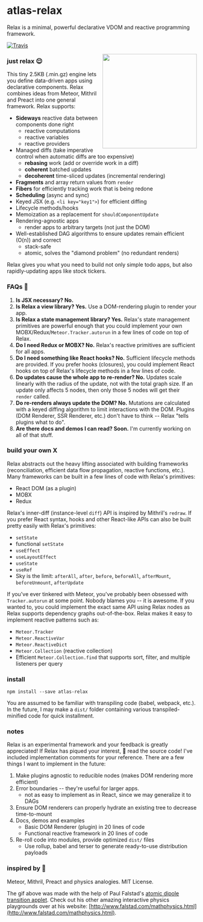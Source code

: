 # atlas-relax

Relax is a minimal, powerful declarative VDOM and reactive programming framework.

[![Travis](https://img.shields.io/travis/atlassubbed/atlas-relax.svg)](https://travis-ci.org/atlassubbed/atlas-relax)

<img align="right" width="250" height="250" src="https://user-images.githubusercontent.com/38592371/54162407-be63ba00-442b-11e9-9577-02fbf627d1f6.gif">

### just relax 😌

This tiny 2.5KB (.min.gz) engine lets you define data-driven apps using declarative components. Relax combines ideas from Meteor, Mithril and Preact into one general framework. Relax supports:

  * **Sideways** reactive data between components done right
    * reactive computations
    * reactive variables
    * reactive providers
  * Managed diffs (take imperative control when automatic diffs are too expensive)
    * **rebasing** work (add or override work in a diff)
    * **coherent** batched updates
    * **decoherent** time-sliced updates (incremental rendering)
  * **Fragments** and array return values from `render`
  * **Fibers** for efficiently tracking work that is being redone
  * **Scheduling** (async and sync)
  * Keyed JSX (e.g. `<li key="key1">`) for efficient diffing
  * Lifecycle methods/hooks
  * Memoization as a replacement for `shouldComponentUpdate`
  * Rendering-agnostic apps
    * render apps to arbitrary targets (not just the DOM)
  * Well-established DAG algorithms to ensure updates remain efficient (O(n)) and correct
    * stack-safe
    * atomic, solves the "diamond problem" (no redundant renders)

Relax gives you what you need to build not only simple todo apps, but also rapidly-updating apps like stock tickers.

### FAQs 🤔

  1. **Is JSX necessary? No.**
  2. **Is Relax a view library? Yes.** Use a DOM-rendering plugin to render your app.
  3. **Is Relax a state management library? Yes.** Relax's state management primitives are powerful enough that you could implement your own MOBX/Redux/`Meteor.Tracker.autorun` in a few lines of code on top of Relax.
  4. **Do I need Redux or MOBX? No.** Relax's reactive primitives are sufficient for all apps.
  5. **Do I need something like React hooks? No.** Sufficient lifecycle methods are provided. If you prefer hooks (closures), you could implement React hooks on top of Relax's lifecycle methods in a few lines of code.
  6. **Do updates cause the whole app to re-render? No.** Updates scale linearly with the radius of the update, not with the total graph size. If an update only affects 5 nodes, then only those 5 nodes will get their `render` called.
  7. **Do re-renders always update the DOM? No.** Mutations are calculated with a keyed diffing algorithm to limit interactions with the DOM. Plugins (DOM Renderer, SSR Renderer, etc.) don't have to think -- Relax "tells plugins what to do".
  8. **Are there docs and demos I can read? Soon.** I'm currently working on all of that stuff.

### build your own X 

Relax abstracts out the heavy lifting associated with building frameworks (reconciliation, efficient data flow propagation, reactive functions, etc.). Many frameworks can be built in a few lines of code with Relax's primitives:
  
  * React DOM (as a plugin)
  * MOBX
  * Redux

Relax's inner-diff (instance-level `diff`) API is inspired by Mithril's `redraw`. If you prefer React syntax, hooks and other React-like APIs can also be built pretty easily with Relax's primitives:

  * `setState`
  * functional `setState`
  * `useEffect`
  * `useLayoutEffect`
  * `useState`
  * `useRef`
  * Sky is the limit: `afterAll`, `after`, `before`, `beforeAll`, `afterMount`, `beforeUnmount`, `afterUpdate`

If you've ever tinkered with Meteor, you've probably been obsessed with `Tracker.autorun` at some point. Nobody blames you -- it is awesome. If you wanted to, you could implement the exact same API using Relax nodes as Relax supports dependency graphs out-of-the-box. Relax makes it easy to implement reactive patterns such as:
  
  * `Meteor.Tracker`
  * `Meteor.ReactiveVar`
  * `Meteor.ReactiveDict`
  * `Meteor.Collection` (reactive collection)
  * Efficient `Meteor.Collection.find` that supports sort, filter, and multiple listeners per query

### install

```
npm install --save atlas-relax
```

You are assumed to be familiar with transpiling code (babel, webpack, etc.). In the future, I may make a `dist/` folder containing various transpiled-minified code for quick installment.

### notes

Relax is an experimental framework and your feedback is greatly appreciated! If Relax has piqued your interest, 👀 read the source code! I've included implementation comments for your reference. There are a few things I want to implement in the future:

  1. Make plugins agnostic to reducible nodes (makes DOM rendering more efficient)
  2. Error boundaries -- they're useful for larger apps.
     * not as easy to implement as in React, since we may generalize it to DAGs
  3. Ensure DOM renderers can properly hydrate an existing tree to decrease time-to-mount
  4. Docs, demos and examples 
     * Basic DOM Renderer (plugin) in 20 lines of code
     * Functional reactive framework in 20 lines of code
  5. Re-roll code into modules, provide optimized `dist/` files
     * Use rollup, babel and terser to generate ready-to-use distribution payloads

### inspired by 💜

Meteor, Mithril, Preact and physics analogies. MIT License.

The gif above was made with the help of Paul Falstad's [atomic dipole transition applet](http://www.falstad.com/qmatomrad/). Check out his other amazing interactive physics playgrounds over at his website: [http://www.falstad.com/mathphysics.html](http://www.falstad.com/mathphysics.html).
